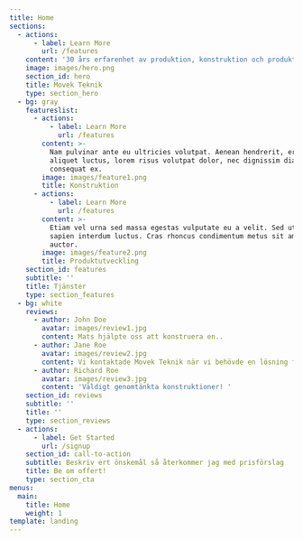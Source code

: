 ```yaml
---
title: Home
sections:
  - actions:
      - label: Learn More
        url: /features
    content: '30 års erfarenhet av produktion, konstruktion och produktutveckling'
    image: images/hero.png
    section_id: hero
    title: Movek Teknik
    type: section_hero
  - bg: gray
    featureslist:
      - actions:
          - label: Learn More
            url: /features
        content: >-
          Nam pulvinar ante eu ultricies volutpat. Aenean hendrerit, eros sed
          aliquet luctus, lorem risus volutpat dolor, nec dignissim diam neque
          consequat ex.
        image: images/feature1.png
        title: Konstruktion
      - actions:
          - label: Learn More
            url: /features
        content: >-
          Etiam vel urna sed massa egestas vulputate eu a velit. Sed ut nisl nec
          sapien interdum luctus. Cras rhoncus condimentum metus sit amet
          auctor.
        image: images/feature2.png
        title: Produktutveckling
    section_id: features
    subtitle: ''
    title: Tjänster
    type: section_features
  - bg: white
    reviews:
      - author: John Doe
        avatar: images/review1.jpg
        content: Mats hjälpte oss att konstruera en..
      - author: Jane Roe
        avatar: images/review2.jpg
        content: Vi kontaktade Movek Teknik när vi behövde en lösning för ..
      - author: Richard Roe
        avatar: images/review3.jpg
        content: 'Väldigt genomtänkta konstruktioner! '
    section_id: reviews
    subtitle: ''
    title: ''
    type: section_reviews
  - actions:
      - label: Get Started
        url: /signup
    section_id: call-to-action
    subtitle: Beskriv ert önskemål så återkommer jag med prisförslag
    title: Be om offert!
    type: section_cta
menus:
  main:
    title: Home
    weight: 1
template: landing
---
```


